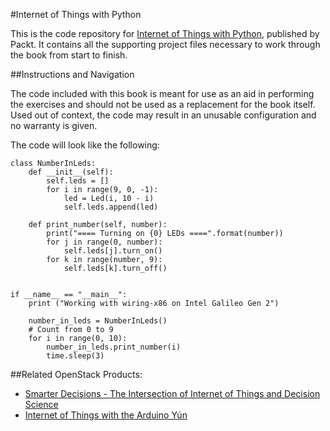 #Internet of Things with Python

This is the code repository for [Internet of Things with Python](https://www.packtpub.com/hardware-and-creative/internet-things-python), published by Packt. It contains all the supporting project files necessary to work through the book from start to finish.

##Instructions and Navigation

The code included with this book is meant for use as an aid in performing the exercises and should not be used as a replacement for the book itself.
Used out of context, the code may result in an unusable configuration and no warranty is given.

The code will look like the following:
```
class NumberInLeds:
    def __init__(self):
        self.leds = []
        for i in range(9, 0, -1):
            led = Led(i, 10 - i)
            self.leds.append(led)

    def print_number(self, number):
        print("==== Turning on {0} LEDs ====".format(number))
        for j in range(0, number):
            self.leds[j].turn_on()
        for k in range(number, 9):
            self.leds[k].turn_off()


if __name__ == "__main__":
    print ("Working with wiring-x86 on Intel Galileo Gen 2")

    number_in_leds = NumberInLeds()
    # Count from 0 to 9
    for i in range(0, 10):
        number_in_leds.print_number(i)
        time.sleep(3)

```


##Related OpenStack Products:
* [Smarter Decisions - The Intersection of Internet of Things and Decision Science](https://www.packtpub.com/big-data-and-business-intelligence/smarter-decisions-intersection-internet-things-and-decision-scien)
* [Internet of Things with the Arduino Yún](https://www.packtpub.com/hardware-and-creative/internet-things-arduino-y%C3%BAn)

